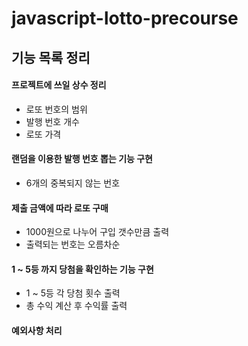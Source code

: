 # javascript-lotto-precourse

## 기능 목록 정리

#### 프로젝트에 쓰일 상수 정리
* 로또 번호의 범위
* 발행 번호 개수
* 로또 가격

#### 랜덤을 이용한 발행 번호 뽑는 기능 구현
* 6개의 중복되지 않는 번호

#### 제출 금액에 따라 로또 구매
* 1000원으로 나누어 구입 갯수만큼 출력
* 출력되는 번호는 오름차순

#### 1 ~ 5등 까지 당첨을 확인하는 기능 구현
* 1 ~ 5등 각 당첨 횟수 출력
* 총 수익 계산 후 수익률 출력

#### 예외사항 처리